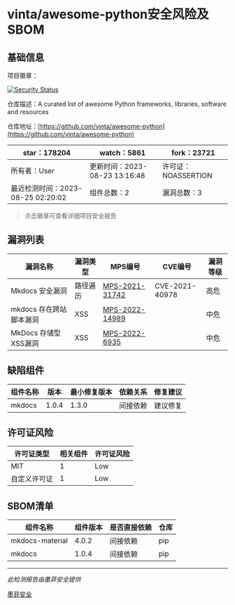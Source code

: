 # vinta/awesome-python安全风险及SBOM

## 基础信息

项目徽章：

[![Security Status](https://www.murphysec.com/platform3/v31/badge/1694776298151768064.svg)](https://www.murphysec.com/console/report/1693326380773433344/1694776298151768064)

仓库描述：A curated list of awesome Python frameworks, libraries, software and resources

仓库地址：[https://github.com/vinta/awesome-python](https://github.com/vinta/awesome-python)

| star：178204 | watch：5861 | fork：23721 |
| ----------- | -------------- | ------------ |
| 所有者：User | 更新时间：2023-08-23 13:16:48 | 许可证：NOASSERTION |
| 最近检测时间：2023-08-25 02:20:02 | 组件总数：2 | 漏洞总数：3 |

> 点击徽章可查看详细项目安全报告



## 漏洞列表

| 漏洞名称 | 漏洞类型 | MPS编号 | CVE编号 | 漏洞等级 |
| ------- | ------ | ------- | ------ | ----- |
|Mkdocs 安全漏洞|路径遍历|[MPS-2021-31742](https://www.oscs1024.com/hd/MPS-2021-31742)|CVE-2021-40978|高危|
|mkdocs 存在跨站脚本漏洞|XSS|[MPS-2022-14989](https://www.oscs1024.com/hd/MPS-2022-14989)||中危|
|MkDocs 存储型XSS漏洞|XSS|[MPS-2022-6935](https://www.oscs1024.com/hd/MPS-2022-6935)||中危|




## 缺陷组件

| 组件名称 | 版本 | 最小修复版本 | 依赖关系 | 修复建议 |
| -------- | ---- | ------------ | -------- | -------- |
|mkdocs|1.0.4|1.3.0|间接依赖|建议修复|C:0|H:1|M:2|L:0|




## 许可证风险

| 许可证类型 | 相关组件 | 许可证风险 |
| ---------- | -------- | ---------- |
|MIT|1|Low|
|自定义许可证|1|Low|




## SBOM清单

| 组件名称 | 组件版本 | 是否直接依赖 | 仓库 |
| -------- | -------- | ------------ | ---- |
|mkdocs-material|4.0.2|间接依赖|pip|
|mkdocs|1.0.4|间接依赖|pip|


------

*此检测报告由墨菲安全提供*

[墨菲安全](www.murphysec.com)